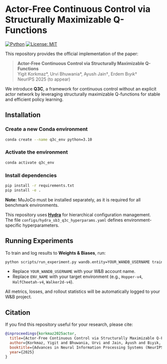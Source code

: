 # Actor-Free Continuous Control via Structurally Maximizable Q-Functions

[![Python](https://img.shields.io/badge/python-3.10%2B-blue.svg)](https://www.python.org/)
[![License: MIT](https://img.shields.io/badge/license-MIT-green.svg)](./LICENSE)
<!-- [![Paper](https://img.shields.io/badge/arXiv-2501.01234-b31b1b.svg)](https://arxiv.org/abs/2501.01234) -->

This repository provides the official implementation of the paper:

> **Actor-Free Continuous Control via Structurally Maximizable Q-Functions**  
> Yigit Korkmaz*, Urvi Bhuwania*, Ayush Jain†, Erdem Bıyık†  
> NeurIPS 2025 (to appear)

We introduce **Q3C**, a framework for continuous control without an explicit actor network by leveraging structurally maximizable Q-functions for stable and efficient policy learning.

## Installation

### Create a new Conda environment
```bash
conda create --name q3c_env python=3.10
```

### Activate the environment
```bash
conda activate q3c_env
```

### Install dependencies
```bash
pip install -r requirements.txt
pip install -e .
```

**Note:**  MuJoCo must be installed separately, as it is required for all benchmark environments.

This repository uses **[Hydra](https://hydra.cc/)** for hierarchical configuration management.  
The file `configs/hydra_sb3_q3c_hyperparams.yaml` defines environment-specific hyperparameters.


## Running Experiments

To train and log results to **Weights & Biases**, run:

```bash
python scripts/run_experiment.py wandb.entity=YOUR_WANDB_USERNAME train.environment=ENV_NAME
```

- Replace `YOUR_WANDB_USERNAME` with your W&B account name.  
- Replace `ENV_NAME` with your target environment (e.g., `Hopper-v4`, `HalfCheetah-v4`, `Walker2d-v4`).  

All metrics, losses, and rollout statistics will be automatically logged to your W&B project.


## Citation

If you find this repository useful for your research, please cite:

```bibtex
@inproceedings{korkmaz2025actor,
  title={Actor-Free Continuous Control via Structurally Maximizable Q-Functions},
  author={Korkmaz, Yigit and Bhuwania, Urvi and Jain, Ayush and Bıyık, Erdem},
  booktitle={Advances in Neural Information Processing Systems (NeurIPS)},
  year={2025}
}
```

